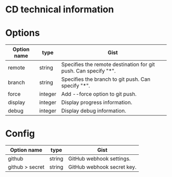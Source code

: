 CD technical information
===

# Options

| Option name | type    | Gist |
| ---         | ---     | ---  |
| remote      | string  | Specifies the remote destination for git push. Can specify "*". |
| branch      | string  | Specifies the branch to git push. Can specify "*".              |
| force       | integer | Add --force option to git push.                                 |
| display     | integer | Display progress information.                                   |
| debug       | integer | Display debug information.                                      |

# Config

| Option name     | type    | Gist |
| ---             | ---     | ---  |
| github          | string  | GitHub webhook settings.   |
| github > secret | string  | GitHub webhook secret key. |
